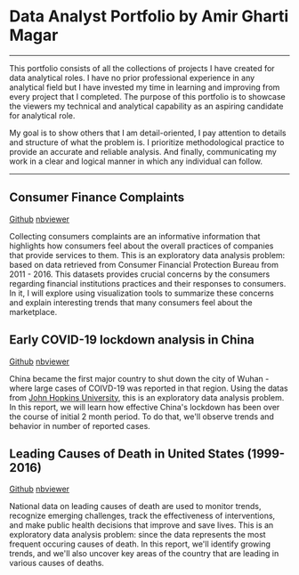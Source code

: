 # Data Analyst Portfolio by Amir Gharti Magar

***

This portfolio consists of all the collections of projects I have created for data analytical roles. I have no prior professional experience in any analytical field but I have invested my time in learning and improving from every project that I completed. The purpose of this portfolio is to showcase the viewers my technical and analytical capability as an aspiring candidate for analytical role.  

My goal is to show others that I am detail-oriented, I pay attention to details and structure of what the problem is. I prioritize methodological practice to provide an accurate and reliable analysis. And finally, communicating my work in a clear and logical manner in which any individual can follow.  
___

## Consumer Finance Complaints

[Github](https://github.com/IcedLemonTea0/EDA_Consumer_Finance_Complaints) [nbviewer](https://rb.gy/4tkuiv)

Collecting consumers complaints are an informative information that highlights how consumers feel about the overall practices of companies that provide services to them. This is an exploratory data analysis problem: based on data retrieved from Consumer Financial Protection Bureau from 2011 - 2016. This datasets provides crucial concerns by the consumers regarding financial institutions practices and their responses to consumers. In it, I will explore using visualization tools to summarize these concerns and explain interesting trends that many consumers feel about the marketplace. 

## Early COVID-19 lockdown analysis in China

[Github](https://github.com/IcedLemonTea0/EDA-COVID-19-in-China) [nbviewer](https://rb.gy/znht9t)

China became the first major country to shut down the city of Wuhan - where large cases of COIVD-19 was reported in that region. Using the datas from [John Hopkins University](https://github.com/CSSEGISandData/COVID-19), this is an exploratory data analysis problem. In this report, we will learn how effective China's lockdown has been over the course of initial 2 month period. To do that, we'll observe trends and behavior in number of reported cases.

## Leading Causes of Death in United States (1999-2016)

[Github](https://github.com/IcedLemonTea0/Exploratory-Analysis-National-Center-for-Health-Statistics-1999-2016-) [nbviewer](https://rb.gy/vztmwr) 

National data on leading causes of death are used to monitor trends, recognize emerging challenges, track the effectiveness of interventions, and make public health decisions that improve and save lives. This is an exploratory data analysis problem: since the data represents the most frequent occuring causes of death. In this report, we'll identify growing trends, and we'll also uncover key areas of the country that are leading in various causes of deaths.  

 
